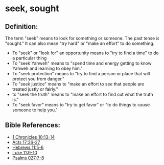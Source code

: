 # seek, sought #

## Definition: ##

The term "seek" means to look for something or someone. The past tense is "sought." It can also mean "try hard" or "make an effort" to do something.

* To "seek" or "look for" an opportunity means to "try to find a time" to do a particular thing
* To "seek Yahweh" means to "spend time and energy getting to know Yahweh and learning to obey him."
* To "seek protection" means to "try to find a person or place that will protect you from danger."
* To "seek justice" means to "make an effort to see that people are treated justly or fairly."
* to "seek the truth" means to "make an effort to find out what the truth is."
* To "seek favor" means to "try to get favor" or "to do things to cause someone to help you."



## Bible References: ##

* [1 Chronicles 10:13-14](en/tn/1ch/help/10/13)
* [Acts 17:26-27](en/tn/act/help/17/26)
* [Hebrews 11:5-6](en/tn/heb/help/11/05)
* [Luke 11:9-10](en/tn/luk/help/11/09)
* [Psalms 027:7-8](en/tn/psa/help/27/07)